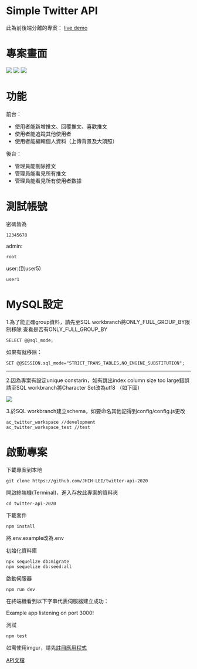 # Simple Twitter API
此為前後端分離的專案：
[live demo](https://tzynwang.github.io/simple-twitter-frontend/)
# 專案畫面
![](https://i.imgur.com/pwQi4ub.jpg)
![](https://i.imgur.com/qwNhSVQ.jpg)
![](https://i.imgur.com/t7Mu2Wk.jpg)

# 功能
前台：

* 使用者能新增推文、回覆推文、喜歡推文
* 使用者能追蹤其他使用者
* 使用者能編輯個人資料（上傳背景及大頭照）

後台：

* 管理員能刪除推文
* 管理員能看見所有推文
* 管理員能看見所有使用者數據
# 測試帳號
密碼皆為
```
12345678
```

admin:
```
root
```
user:(到user5)
```
user1
```

# MySQL設定
1.為了能正確group資料，請先至SQL workbranch將ONLY_FULL_GROUP_BY限制移除
查看是否有ONLY_FULL_GROUP_BY
```
SELECT @@sql_mode; 
```
如果有就移除：
```
SET @@SESSION.sql_mode="STRICT_TRANS_TABLES,NO_ENGINE_SUBSTITUTION";
```
---
2.因為專案有設定unique constarin，如有跳出index column size too large錯誤
請至SQL workbranch將Character Set改為utf8 （如下圖）

![](https://i.imgur.com/SUPtoKt.png)

3.於SQL workbranch建立schema，如要命名其他記得到config/config.js更改
```
ac_twitter_workspace //development
ac_twitter_workspace_test //test
```

# 啟動專案
下載專案到本地
```
git clone https://github.com/JHIH-LEI/twitter-api-2020
```
開啟終端機(Terminal)，進入存放此專案的資料夾
```
cd twitter-api-2020
```
下載套件
```
npm install
```

將.env.example改為.env

初始化資料庫
```
npx sequelize db:migrate
npm sequelize db:seed:all
```

啟動伺服器
```
npm run dev
```
在終端機看到以下字串代表伺服器建立成功：

Example app listening on port 3000!

測試
```
npm test
```

如需使用imgur，請先[註冊應用程式](https://api.imgur.com/oauth2/addclient)

[API文檔](https://app.apiary.io/twitter33)
